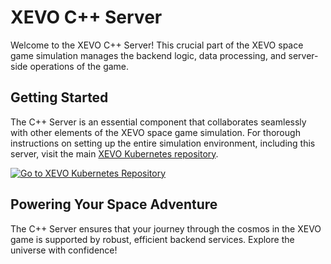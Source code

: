# XEVO C++ Server

Welcome to the XEVO C++ Server! This crucial part of the XEVO space game simulation manages the backend logic, data processing, and server-side operations of the game.

## Getting Started

The C++ Server is an essential component that collaborates seamlessly with other elements of the XEVO space game simulation. For thorough instructions on setting up the entire simulation environment, including this server, visit the main [XEVO Kubernetes repository](https://github.com/tas1337/xevo-kubernetes).

[![Go to XEVO Kubernetes Repository](https://img.shields.io/badge/-XEVO%20Kubernetes%20Repository-blue?style=for-the-badge)](https://github.com/tas1337/xevo-kubernetes)

## Powering Your Space Adventure

The C++ Server ensures that your journey through the cosmos in the XEVO game is supported by robust, efficient backend services. Explore the universe with confidence!


